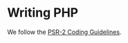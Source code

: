 Writing PHP
=================

We follow the [PSR-2 Coding Guidelines](https://github.com/php-fig/fig-standards/tree/master/accepted).
